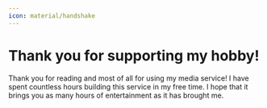 ```yaml
---
icon: material/handshake
---
```


# Thank you for supporting my hobby!

Thank you for reading and most of all for using my media service! I have spent countless hours building this service in my free time. I hope that it brings you as many hours of entertainment as it has brought me.